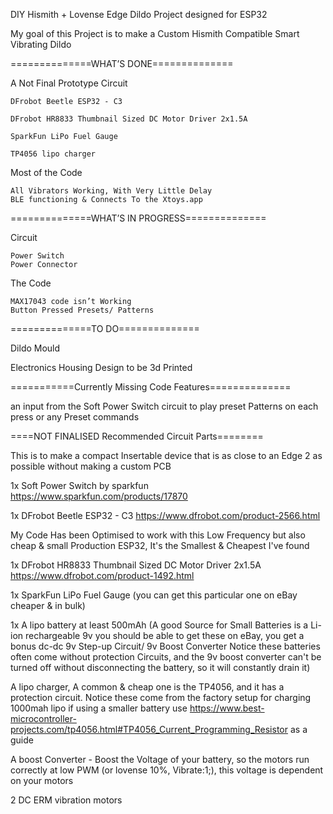 DIY Hismith + Lovense Edge Dildo Project designed for ESP32

My goal of this Project is to make a Custom Hismith Compatible Smart Vibrating Dildo


==============WHAT’S DONE==============

A Not Final Prototype Circuit

	DFrobot Beetle ESP32 - C3
	
	DFrobot HR8833 Thumbnail Sized DC Motor Driver 2x1.5A
	
	SparkFun LiPo Fuel Gauge
	
	TP4056 lipo charger
	
Most of the Code

	All Vibrators Working, With Very Little Delay
	BLE functioning & Connects To the Xtoys.app


==============WHAT’S IN PROGRESS==============

Circuit

	Power Switch
	Power Connector
The Code 

	MAX17043 code isn’t Working
	Button Pressed Presets/ Patterns


==============TO DO==============

Dildo Mould

Electronics Housing Design to be 3d Printed

===========Currently Missing Code Features==============

 an input from the Soft Power Switch circuit to play preset Patterns on each press
 or any Preset commands
 
====NOT FINALISED Recommended Circuit Parts========

This is to make a compact Insertable device that is as close to an Edge 2 as possible without 
making a custom PCB

1x Soft Power Switch by sparkfun https://www.sparkfun.com/products/17870
  
1x DFrobot Beetle ESP32 - C3 https://www.dfrobot.com/product-2566.html
  
 My Code Has been Optimised to work with this Low Frequency but also cheap & small Production ESP32, It's the Smallest & Cheapest I've found
  
1x DFrobot HR8833 Thumbnail Sized DC Motor Driver 2x1.5A   https://www.dfrobot.com/product-1492.html
  
1x  SparkFun LiPo Fuel Gauge (you can get this particular one on eBay cheaper & in bulk)
  
1x  A lipo battery at least 500mAh  (A good Source for Small Batteries is a Li-ion rechargeable 9v you should be able to get these on eBay,  you get a bonus dc-dc 9v Step-up  Circuit/ 9v Boost Converter
Notice these batteries often come without protection Circuits, and the 9v boost converter can't be turned off without disconnecting the battery, so it will constantly drain it) 

 A lipo charger, A common & cheap one is the TP4056, and it has a protection circuit. 
 Notice these come from the factory setup for charging 1000mah lipo if using a smaller battery use https://www.best-microcontroller-projects.com/tp4056.html#TP4056_Current_Programming_Resistor as a guide
  
 A boost Converter - Boost the Voltage of your battery, so the motors run correctly at low PWM (or lovense 10%, Vibrate:1;), this voltage is dependent on your motors
  
  2 DC ERM vibration motors




